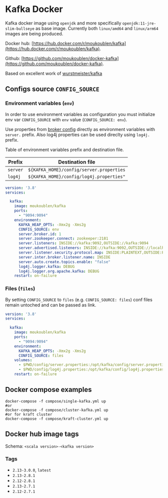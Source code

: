 Kafka Docker
============

Kafka docker image using `openjdk` and more specifically `openjdk:11-jre-slim-bullseye` as base image.
Currently both `linux/amd64` and `linux/arm64` images are being produced.

Docker hub: [https://hub.docker.com/r/moukoublen/kafka](https://hub.docker.com/r/moukoublen/kafka).

Github: [https://github.com/moukoublen/docker-kafka](https://github.com/moukoublen/docker-kafka).

Based on excellent work of  [wurstmeister/kafka](https://github.com/wurstmeister/kafka-docker)


## Configs source `CONFIG_SOURCE`

### Environment variables (`env`)
In order to use environment variables as configuration you must initialize env var `CONFIG_SOURCE` with `env` value (`CONFIG_SOURCE: env`).

Use properties from [broker config](https://kafka.apache.org/documentation/#brokerconfigs) directly as environment variables with `server.` prefix. Also log4j properties can be used direclty using `log4j.` prefix.

Table of environment variables prefix and destination file.

| Prefix   | Destination file                         |
|----------|------------------------------------------|
| `server` | `${KAFKA_HOME}/config/server.properties` |
| `log4j`  | `${KAFKA_HOME}/config/log4j.properties"` |


```yml
version: '3.8'
services:

  kafka:
    image: moukoublen/kafka
    ports:
      - "9094:9094"
    environment:
      KAFKA_HEAP_OPTS: -Xmx2g -Xms2g
      CONFIG_SOURCE: env
      server.broker.id: 1
      server.zookeeper.connect: zookeeper:2181
      server.listeners: INSIDE://kafka:9092,OUTSIDE://kafka:9094
      server.advertised.listeners: INSIDE://kafka:9092,OUTSIDE://localhost:9094
      server.listener.security.protocol.map: INSIDE:PLAINTEXT,OUTSIDE:PLAINTEXT
      server.inter.broker.listener.name: INSIDE
      server.auto.create.topics.enable: "false"
      log4j.logger.kafka: DEBUG
      log4j.logger.org.apache.kafka: DEBUG
    restart: on-failure
```

### Files (`files`)
By setting `CONFIG_SOURCE` to `files` (e.g. `CONFIG_SOURCE: files`) conf files remain untoched and can be passed as link.

```yml
version: '3.8'
services:

  kafka:
    image: moukoublen/kafka
    ports:
      - "9094:9094"
    environment:
      KAFKA_HEAP_OPTS: -Xmx2g -Xms2g
      CONFIG_SOURCE: files
    volumes:
      - $PWD/config/server.properties:/opt/kafka/config/server.properties
      - $PWD/config/log4j.properties:/opt/kafka/config/log4j.properties
    restart: on-failure
```


## Docker compose examples
```shell
docker-compose -f compose/single-kafka.yml up
#or
docker-compose -f compose/cluster-kafka.yml up
#or for kraft cluster
docker-compose -f compose/kraft-cluster.yml up
```


## Docker hub image tags
Schema: `<scala version>-<kafka version>`

### Tags
- `2.13-3.0.0`, `latest`
- `2.13-2.8.1`
- `2.12-2.8.1`
- `2.13-2.7.1`
- `2.12-2.7.1`
